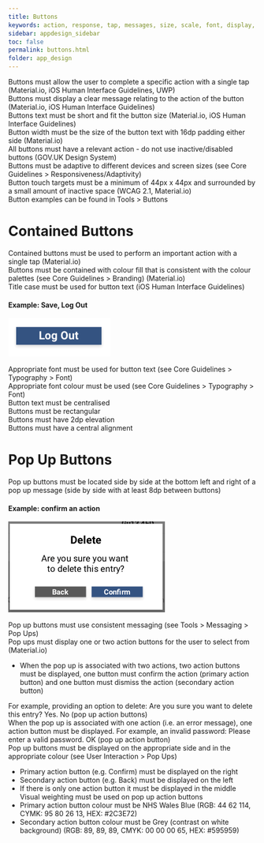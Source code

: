```yaml
---
title: Buttons 
keywords: action, response, tap, messages, size, scale, font, display, colour, contrast, alignment, 
sidebar: appdesign_sidebar
toc: false
permalink: buttons.html
folder: app_design 
---
```

Buttons must allow the user to complete a specific action with a single tap (Material.io, iOS Human Interface Guidelines, UWP)  
Buttons must display a clear message relating to the action of the button (Material.io, iOS Human Interface Guidelines)  
Buttons text must be short and fit the button size (Material.io, iOS Human Interface Guidelines)  
Button width must be the size of the button text with 16dp padding either side (Material.io)  
All buttons must have a relevant action - do not use inactive/disabled buttons (GOV.UK Design System)  
Buttons must be adaptive to different devices and screen sizes (see Core Guidelines > Responsiveness/Adaptivity)  
Button touch targets must be a minimum of 44px x 44px and surrounded by a small amount of inactive space (WCAG 2.1, Material.io)  
Button examples can be found in Tools > Buttons  

# Contained Buttons
Contained buttons must be used to perform an important action with a single tap (Material.io)  
Buttons must be contained with colour fill that is consistent with the colour palettes (see Core Guidelines > Branding) (Material.io)  
Title case must be used for button text (iOS Human Interface Guidelines)  

#### Example: Save, Log Out  

<img src="/images/examples/design-standards-navigation-buttons-logout.png">

Appropriate font must be used for button text (see Core Guidelines > Typography > Font)  
Appropriate font colour must be used (see Core Guidelines > Typography > Font)  
Button text must be centralised  
Buttons must be rectangular  
Buttons must have 2dp elevation  
Buttons must have a central alignment  

# Pop Up Buttons

Pop up buttons must be located side by side at the bottom left and right of a pop up message (side by side with at least 8dp between buttons)  

#### Example: confirm an action 
<img src="/images/examples/design-standards-navigation-buttons-popup-example.png">

Pop up buttons must use consistent messaging (see Tools > Messaging > Pop Ups)  
Pop ups must display one or two action buttons for the user to select from (Material.io)  
* When the pop up is associated with two actions, two action buttons must be displayed, one button must confirm the action (primary action button) and one button must dismiss the action (secondary action button)

For example, providing an option to delete: Are you sure you want to delete this entry? Yes. No (pop up action buttons)  
When the pop up is associated with one action (i.e. an error message), one action button must be displayed. For example, an invalid password: Please enter a valid password. OK (pop up action button)  
Pop up buttons must be displayed on the appropriate side and in the appropriate colour (see User Interaction > Pop Ups)  
* Primary action button (e.g. Confirm) must be displayed on the right  
* Secondary action button (e.g. Back) must be displayed on the left  
* If there is only one action button it must be displayed in the middle  
Visual weighting must be used on pop up action buttons  
* Primary action button colour must be NHS Wales Blue (RGB: 44 62 114, CYMK: 95 80 26 13, HEX: #2C3E72)
* Secondary action button colour must be Grey (contrast on white background) (RGB: 89, 89, 89, CMYK: 00 00 00 65, HEX: #595959)